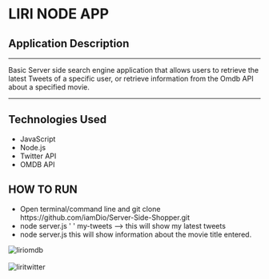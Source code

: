 <h1> LIRI NODE APP </h1>

<h2> Application Description </h2>
<hr>
<p> Basic Server side search engine application that allows users to retrieve the latest Tweets of a specific user, or retrieve information from the Omdb API about a specified movie. </p>
<hr>
<h2>Technologies Used </h2>

<ul>

  <li>JavaScript</li>
  <li>Node.js</li>
  <li>Twitter API </li>
  <li>OMDB API </li>

</ul>

<h2> HOW TO RUN </h2>

<ul>
  <li> Open terminal/command line and git clone https://github.com/iamDio/Server-Side-Shopper.git </li>
  <li> node server.js ' ' my-tweets --> this will show my latest tweets </li>
  <li> node server.js <movie title> this will show information about the movie title entered.</li>
</ul>

![liriomdb](https://user-images.githubusercontent.com/19352823/31144145-c7f6fb02-a84d-11e7-8856-79b410cc6af6.gif)
<br><br>
![liritwitter](https://user-images.githubusercontent.com/19352823/31144048-6b8a7f74-a84d-11e7-828c-d145fb17234d.gif)
